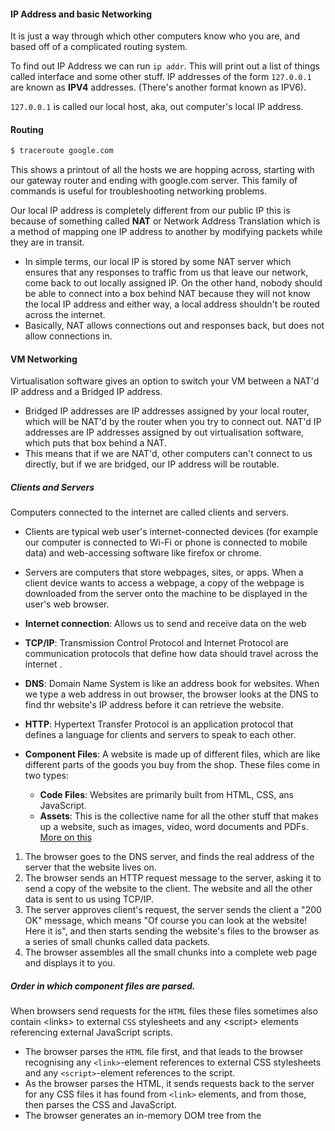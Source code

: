 #### IP Address and basic Networking
It is just a way through which other computers know who you are, and based off of a complicated routing system. 

To find out IP Address we can run `ip addr`. This will print out a list of things called interface and some other stuff. IP addresses of the form `127.0.0.1` are known as **IPV4** addresses. (There's another format known as IPV6).

`127.0.0.1` is called our local host, aka, out computer's local IP address.

#### Routing
```bash
$ traceroute google.com
```

This shows a printout of all the hosts we are hopping across, starting with our gateway router and ending with google.com server. This family of commands is useful for troubleshooting networking problems.

Our local IP address is completely different from our public IP this is because of something called **NAT** or Network Address Translation which is a method of mapping one IP address to another by modifying packets while they are in transit.
- In simple terms, our local IP is stored by some NAT server which ensures that any responses to traffic from us that leave our network, come back to out locally assigned IP. On the other hand, nobody should be able to connect into a box behind NAT because they will not know the local IP address and either way, a local address shouldn't be routed across the internet.
- Basically, NAT allows connections out and responses back, but does not allow connections in.

#### VM Networking
Virtualisation software gives an option to switch your VM between a NAT'd IP address and a Bridged IP address.

- Bridged IP addresses are IP addresses assigned by your local router, which will be NAT'd by the router when you try to connect out. NAT'd IP addresses are IP addresses assigned by out virtualisation software, which puts that box behind a NAT.
- This means that if we are NAT'd, other computers can't connect to us directly, but if we are bridged, our IP address will be routable.



##### Clients and Servers
Computers connected to the internet are called clients and servers.
- Clients are typical web user's internet-connected devices (for example our computer is connected to Wi-Fi or phone is connected to mobile data) and web-accessing software like firefox or chrome.
- Servers are computers that store webpages, sites, or apps. When a client device wants to access a webpage, a copy of the webpage is downloaded from the server onto the machine to be displayed in the user's web browser.

- **Internet connection**: Allows us to send and receive data on the web
- **TCP/IP**: Transmission Control Protocol and Internet Protocol are communication protocols that define how data should travel across the internet .
- **DNS**: Domain Name System is like an address book for websites. When we type a web address in out browser, the browser looks at the DNS to find thr website's IP address before it can retrieve the website.
- **HTTP**: Hypertext Transfer Protocol is an application protocol that defines a language for clients and servers to speak to each other.
- **Component Files**: A website is made up of different files, which are like different parts of the goods  you buy from the shop. These files come in two types:
	- **Code Files**: Websites are primarily built from HTML, CSS, ans JavaScript.
	- **Assets**: This is the collective name for all the other stuff that makes up a website, such as images, video, word documents and PDFs.
[More on this](https://developer.mozilla.org/en-US/docs/Learn/Getting_started_with_the_web/How_the_Web_works)


1. The browser goes to the DNS server, and finds the real address of the server that the website lives on.
2. The browser sends an HTTP request message to the server, asking it to send a copy of the website to the client. The website and all the other data is sent to us using TCP/IP.
3. The server approves client's request, the server sends the client a "200 OK" message, which means "Of course you can look at the website! Here it is", and then starts sending the website's files to the browser as a series of small chunks called data packets.
4. The browser assembles all the small chunks into a complete web page and displays it to you.

##### Order in which component files are parsed.

When browsers send requests for the `HTML` files these files sometimes also contain \<links\> to external `CSS` stylesheets and any \<script\> elements referencing external JavaScript scripts.

- The browser parses the `HTML` file first, and that leads to the browser recognising any `<link>`-element references to external CSS stylesheets and any `<script>`-element references to the script.
- As the browser parses the HTML, it sends requests back to the server for any CSS files it has found from `<link>` elements, and from those, then parses the CSS and JavaScript.
- The browser generates an in-memory DOM tree from the 